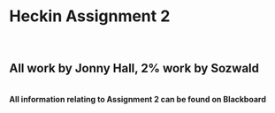 <h1>Heckin Assignment 2</h1>
<br>
<h2>All work by Jonny Hall, 2% work by Sozwald</h2>
<br>
<b>All information relating to Assignment 2 can be found on Blackboard</b>
